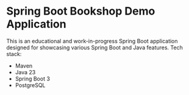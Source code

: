 # Spring Boot Bookshop Demo Application
This is an educational and work-in-progress Spring Boot application designed for showcasing various Spring Boot and Java features.
Tech stack:
- Maven
- Java 23
- Spring Boot 3
- PostgreSQL
